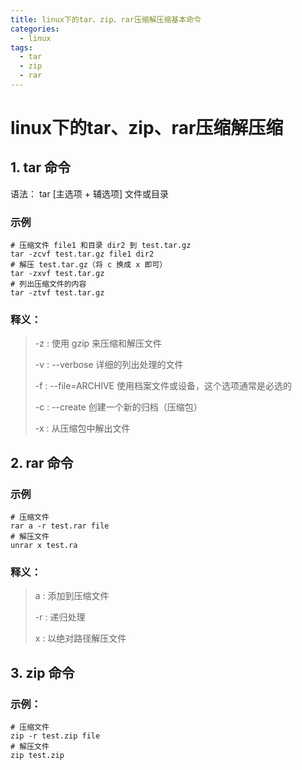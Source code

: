 ```yaml
---
title: linux下的tar、zip、rar压缩解压缩基本命令
categories:
  - linux
tags:
  - tar
  - zip
  - rar
---
```


# linux下的tar、zip、rar压缩解压缩

## 1. tar 命令
语法： tar [主选项 + 辅选项] 文件或目录

### 示例
```shell
# 压缩文件 file1 和目录 dir2 到 test.tar.gz
tar -zcvf test.tar.gz file1 dir2
# 解压 test.tar.gz（将 c 换成 x 即可）
tar -zxvf test.tar.gz
# 列出压缩文件的内容
tar -ztvf test.tar.gz
```
### 释义：

>-z : 使用 gzip 来压缩和解压文件
>
>-v : --verbose 详细的列出处理的文件
>
>-f : --file=ARCHIVE 使用档案文件或设备，这个选项通常是必选的
>
>-c : --create 创建一个新的归档（压缩包）
>
>-x : 从压缩包中解出文件


## 2. rar 命令
### 示例
```
# 压缩文件
rar a -r test.rar file
# 解压文件
unrar x test.ra
```
### 释义：
>a : 添加到压缩文件
>
>-r : 递归处理
>
>x : 以绝对路径解压文件

## 3. zip 命令
### 示例：
```
# 压缩文件
zip -r test.zip file
# 解压文件
zip test.zip
```

